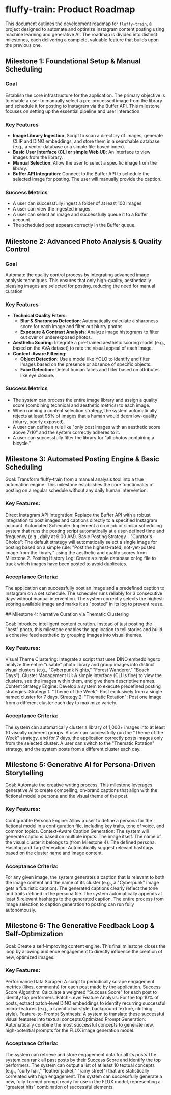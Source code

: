 # fluffy-train: Product Roadmap

This document outlines the development roadmap for `fluffy-train`, a project designed to automate and optimize Instagram content posting using machine learning and generative AI. The roadmap is divided into distinct milestones, each delivering a complete, valuable feature that builds upon the previous one.

## Milestone 1: Foundational Setup & Manual Scheduling

### Goal
Establish the core infrastructure for the application. The primary objective is to enable a user to manually select a pre-processed image from the library and schedule it for posting to Instagram via the Buffer API. This milestone focuses on setting up the essential pipeline and user interaction.

### Key Features
- **Image Library Ingestion**: Script to scan a directory of images, generate CLIP and DINO embeddings, and store them in a searchable database (e.g., a vector database or a simple file-based index).
- **Basic User Interface (CLI or simple Web UI)**: An interface to view images from the library.
- **Manual Selection**: Allow the user to select a specific image from the library.
- **Buffer API Integration**: Connect to the Buffer API to schedule the selected image for posting. The user will manually provide the caption.

### Success Metrics
- A user can successfully ingest a folder of at least 100 images.
- A user can view the ingested images.
- A user can select an image and successfully queue it to a Buffer account.
- The scheduled post appears correctly in the Buffer queue.

## Milestone 2: Advanced Photo Analysis & Quality Control

### Goal
Automate the quality control process by integrating advanced image analysis techniques. This ensures that only high-quality, aesthetically pleasing images are selected for posting, reducing the need for manual curation.

### Key Features
- **Technical Quality Filters**:
    - **Blur & Sharpness Detection**: Automatically calculate a sharpness score for each image and filter out blurry photos.
    - **Exposure & Contrast Analysis**: Analyze image histograms to filter out over or underexposed photos.
- **Aesthetic Scoring**: Integrate a pre-trained aesthetic scoring model (e.g., based on the AVA dataset) to rate the visual appeal of each image.
- **Content-Aware Filtering**:
    - **Object Detection**: Use a model like YOLO to identify and filter images based on the presence or absence of specific objects.
    - **Face Detection**: Detect human faces and filter based on attributes like eye closure.

### Success Metrics
- The system can process the entire image library and assign a quality score (combining technical and aesthetic metrics) to each image.
- When running a content selection strategy, the system automatically rejects at least 95% of images that a human would deem low-quality (blurry, poorly exposed).
- A user can define a rule like "only post images with an aesthetic score above 7/10" and the system correctly adheres to it.
- A user can successfully filter the library for "all photos containing a bicycle."

## Milestone 3: Automated Posting Engine & Basic Scheduling

​Goal: Transform fluffy-train from a manual analysis tool into a true automation engine. This milestone establishes the core functionality of posting on a regular schedule without any daily human intervention.

### ​Key Features:
​Direct Instagram API Integration: Replace the Buffer API with a robust integration to post images and captions directly to a specified Instagram account.
​Automated Scheduler: Implement a cron job or similar scheduling system that runs the posting script automatically at a user-defined time and frequency (e.g., daily at 9:00 AM).
​Basic Posting Strategy - "Curator's Choice": The default strategy will automatically select a single image for posting based on a simple rule: "Post the highest-rated, not-yet-posted image from the library," using the aesthetic and quality scores from Milestone 2.
​Posting History Log: Create a simple database or log file to track which images have been posted to avoid duplicates.

### ​Acceptance Criteria:
​The application can successfully post an image and a predefined caption to Instagram on a set schedule.
​The scheduler runs reliably for 3 consecutive days without manual intervention.
​The system correctly selects the highest-scoring available image and marks it as "posted" in its log to prevent reuse.

##​ Milestone 4: Narrative Curation via Thematic Clustering

​Goal: Introduce intelligent content curation. Instead of just posting the "best" photo, this milestone enables the application to tell stories and build a cohesive feed aesthetic by grouping images into visual themes.

### ​Key Features:
​Visual Theme Clustering: Integrate a script that uses DINO embeddings to analyze the entire "usable" photo library and group images into distinct visual clusters (e.g., "Cyberpunk Nights," "Forest Wanderer," "Beach Days").
​Cluster Management UI: A simple interface (CLI is fine) to view the clusters, see the images within them, and give them descriptive names.
​Content Strategy Engine: Develop a system to execute predefined posting strategies.
​Strategy 1: "Theme of the Week": Post exclusively from a single named cluster for 7 days.
​Strategy 2: "Thematic Rotation": Post one image from a different cluster each day to maximize variety.

### ​Acceptance Criteria:
​The system can automatically cluster a library of 1,000+ images into at least 10 visually coherent groups.
​A user can successfully run the "Theme of the Week" strategy, and for 7 days, the application correctly posts images only from the selected cluster.
​A user can switch to the "Thematic Rotation" strategy, and the system posts from a different cluster each day.

## ​Milestone 5: Generative AI for Persona-Driven Storytelling
​Goal: Automate the creative writing process. This milestone leverages generative AI to create compelling, on-brand captions that align with the fictional model's persona and the visual theme of the post.

### ​Key Features:
​Configurable Persona Engine: Allow a user to define a persona for the fictional model in a configuration file, including key traits, tone of voice, and common topics.
​Context-Aware Caption Generation: The system will generate captions based on multiple inputs:
​The image itself.
​The name of the visual cluster it belongs to (from Milestone 4).
​The defined persona.
​Hashtag and Tag Generation: Automatically suggest relevant hashtags based on the cluster name and image content.

### ​Acceptance Criteria:
​For any given image, the system generates a caption that is relevant to both the image content and the name of its cluster (e.g., a "Cyberpunk" image gets a futuristic caption).
​The generated captions clearly reflect the tone and traits defined in the persona file.
​The system automatically appends at least 5 relevant hashtags to the generated caption.
​The entire process from image selection to caption generation to posting can run fully autonomously.

## ​Milestone 6: The Generative Feedback Loop & Self-Optimization
​Goal: Create a self-improving content engine. This final milestone closes the loop by allowing audience engagement to directly influence the creation of new, optimized images.

### ​Key Features:
​Performance Data Scraper: A script to periodically scrape engagement metrics (likes, comments) for each post made by the application.
​Success Score Algorithm: Calculate a weighted "Success Score" for each post to identify top performers.
​Patch-Level Feature Analysis: For the top 10% of posts, extract patch-level DINO embeddings to identify recurring successful micro-features (e.g., a specific hairstyle, background texture, clothing style).
​Feature-to-Prompt Synthesis: A system to translate these successful visual features into textual concepts.
​Optimized Prompt Generation: Automatically combine the most successful concepts to generate new, high-potential prompts for the FLUX image generation model.

### ​Acceptance Criteria:
​The system can retrieve and store engagement data for all its posts.
​The system can rank all past posts by their Success Score and identify the top performers.
​The system can output a list of at least 10 textual concepts (e.g., "curly hair," "leather jacket," "rainy street") that are statistically correlated with high engagement.
​The system can successfully generate a new, fully-formed prompt ready for use in the FLUX model, representing a "greatest hits" combination of successful elements.